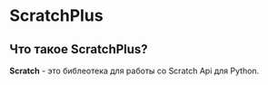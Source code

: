# ScratchPlus
## Что такое ScratchPlus?
**Scratch** - это библеотека для работы со Scratch Api для Python.
